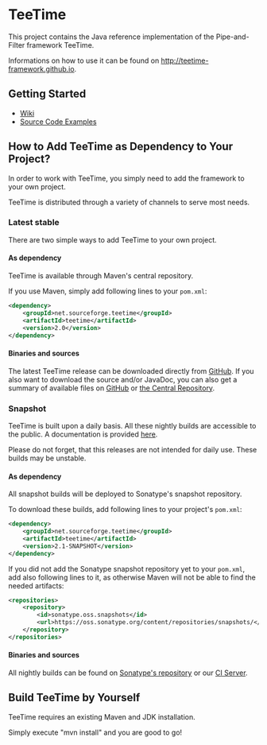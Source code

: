 # TeeTime

This project contains the Java reference implementation of the Pipe-and-Filter framework TeeTime.

Informations on how to use it can be found on http://teetime-framework.github.io.

## Getting Started

- [Wiki](https://teetime-framework.github.io/wiki/home.html)
- [Source Code Examples](https://github.com/teetime-framework/TeeTime/tree/master/src/test/java/teetime/examples)

## How to Add TeeTime as Dependency to Your Project?

In order to work with TeeTime, you simply need to add the framework to your own project.

TeeTime is distributed through a variety of channels to serve most needs.

### Latest stable

There are two simple ways to add TeeTime to your own project.

#### As dependency

TeeTime is available through Maven's central repository.

If you use Maven, simply add following lines to your ``pom.xml``:

```xml
<dependency>
	<groupId>net.sourceforge.teetime</groupId>
	<artifactId>teetime</artifactId>
	<version>2.0</version>
</dependency>
```

#### Binaries and sources

The latest TeeTime release can be downloaded directly from [GitHub](https://github.com/teetime-framework/teetime/releases/latest). If you also want to download the source and/or JavaDoc, you can also get a summary of available files on [GitHub](https://github.com/teetime-framework/teetime/releases/) or [the Central Repository](http://search.maven.org/#search%7Cgav%7C1%7Cg%3A%22net.sourceforge.teetime%22%20AND%20a%3A%22teetime%22).

### Snapshot

TeeTime is built upon a daily basis. All these nightly builds are accessible to the public. A documentation is provided [here](http://teetime-framework.github.io/apidocs/index.html).

Please do not forget, that this releases are not intended for daily use. These builds may be unstable.

#### As dependency 

All snapshot builds will be deployed to Sonatype's snapshot repository.

To download these builds, add following lines to your project's ``pom.xml``: 

```xml
<dependency>
	<groupId>net.sourceforge.teetime</groupId>
  	<artifactId>teetime</artifactId>
  	<version>2.1-SNAPSHOT</version>
</dependency>
```

If you did not add the Sonatype snapshot repository yet to your ``pom.xml``, add also following lines to it, as otherwise Maven will not be able to find the needed artifacts:

```xml
<repositories>
	<repository>
		<id>sonatype.oss.snapshots</id>
		<url>https://oss.sonatype.org/content/repositories/snapshots/</url>
	</repository>
</repositories>
```


#### Binaries and sources

All nightly builds can be found on [Sonatype's repository](https://oss.sonatype.org/content/repositories/snapshots/net/sourceforge/teetime/teetime/) or our [CI Server](https://build.se.informatik.uni-kiel.de/jenkins/view/TeeTime/job/teetime-nightly-release/lastSuccessfulBuild/artifact/target/).


## Build TeeTime by Yourself

TeeTime requires an existing Maven and JDK installation.

Simply execute "mvn install" and you are good to go!